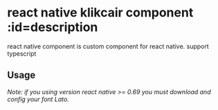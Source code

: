 # react native klikcair component :id=description
react native component is custom component for react native. support typescript

<!-- 
## instalation
using npm:
`$ npm install react-native-klikcair-component`

using yarn:
`$ yarn add react-native-klikcair-component` -->

## Usage

_Note: if you using version react native >= 0.69 you must download and config your font Lato._
